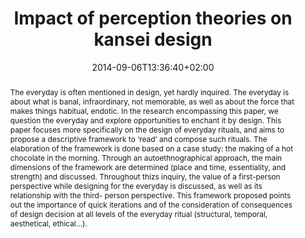 ---
slug: impact-of-perception-theories-on-kansei-design
title: Impact of perception theories on kansei design
layout: publi
searchFilter: Publication
searchWeight: 8
Japanesephilo: true
publitype: article
subsection: paper
kansei: true
researchpage: true
research: 
    -  kansei
institution:
    heig: 1
    logo: TUe
    short: 'TU/e'
    name: "Eindhoven University of Technology"
    web: "https://www.tue.nl/en/"
    colo: "#c72125"
chaire: false
date: 2014-09-06T13:36:40+02:00
citation:
    authors:
        1: ["Levy", "Pierre", "P."]
    year: 2014
    title: " Impact of perception theories on kansei design"
    journal: "Journal of Japan Society of Kansei Engineering"
    number: 13
    volume: 1
    firstpage: "21"
    lastpage: "26"
reference: "Lévy, P. (2014). Impact of perception theories on kansei design. Journal of Japan Society of Kansei Engineering, 13(1), 21–26."
abstract: "The everyday is often mentioned in design, yet hardly inquired. The everyday is about what is banal, infraordinary, not memorable, as well as about the force that makes things habitual, endotic. In the research encompassing this paper, we question the everyday and explore opportunities to enchant it by design. This paper focuses more specifically on the design of everyday rituals, and aims to propose a descriptive framework to ‘read’ and compose such rituals. The elaboration of the framework is done based on a case study: the making of a hot chocolate in the morning. Through an autoethnographical approach, the main dimensions of the framework are determined (place and time, essentiality, and strength) and discussed. Throughout thizs inquiry, the value of a first-person perspective while designing for the everyday is discussed, as well as its relationship with the third- person perspective. This framework proposed points out the importance of quick iterations and of the consideration of consequences of design decision at all levels of the everyday ritual (structural, temporal, aesthetical, ethical…)."
link:
    1: ["paper", "paper", "https://1drv.ms/b/s!AnQx_v88q65Qv4R6Hvqp8i0O0WRnfA?e=Oldp2U"]
---